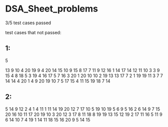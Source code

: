 # DSA_Sheet_problems
3/5 test cases passed

test cases that not passed:
## 1:
5

13 9
10 4 20 19 9 4 20 14 15 10 9 15 8 
17 7
11 9 12 16 1 14 17 14 12 11 10 3 3 9 15 4 8 
18 5
3 19 4 16 17 5 7 16 3 20 1 20 10 10 2 19 13 13 
17 7
2 1 19 19 11 3 7 7 14 14 4 20 1 4 9 20 19 
10 7
5 17 15 4 11 15 19 18 7 14 

## 2:
5
14 9
12 2 4 1 4 11 1 11 14 19 20 12 7 17 
10 5
19 10 19 5 6 9 5 16 2 6 
14 9
7 15 20 16 10 11 17 20 19 10 3 20 12 3 
17 8
11 18 8 19 19 13 15 12 19 2 17 11 16 5 11 9 6 
14 10
7 4 19 1 14 11 18 15 16 20 9 5 14 15 
